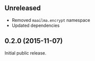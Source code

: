 ## Unreleased

- Removed `maailma.encrypt` namespace
- Updated dependencies

## 0.2.0 (2015-11-07)

Initial public release.
